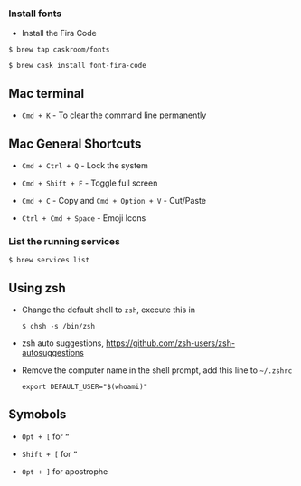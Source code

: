 ### Install fonts

- Install the Fira Code

```
$ brew tap caskroom/fonts

$ brew cask install font-fira-code
```

## Mac terminal

- `Cmd + K` - To clear the command line permanently

## Mac General Shortcuts

- `Cmd + Ctrl + Q` - Lock the system

- `Cmd + Shift + F` - Toggle full screen

- `Cmd + C` - Copy and `Cmd + Option + V` - Cut/Paste

- `Ctrl + Cmd + Space` - Emoji Icons


### List the running services

```
$ brew services list
```


## Using zsh

- Change the default shell to `zsh`, execute this in
  ```
  $ chsh -s /bin/zsh
  ```

- zsh auto suggestions, https://github.com/zsh-users/zsh-autosuggestions

- Remove the computer name in the shell prompt, add this line to `~/.zshrc`
  ```
  export DEFAULT_USER="$(whoami)"
  ```

## Symobols

- `Opt + [` for `“`

- `Shift + [` for `”`

- `Opt + ]` for apostrophe 
